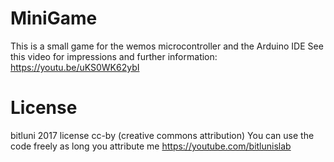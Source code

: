 # MiniGame
This is a small game for the wemos microcontroller and the Arduino IDE
See this video for impressions and further information:
https://youtu.be/uKS0WK62ybI

# License
bitluni 2017
license cc-by (creative commons attribution)
You can use the code freely as long you attribute me
https://youtube.com/bitlunislab